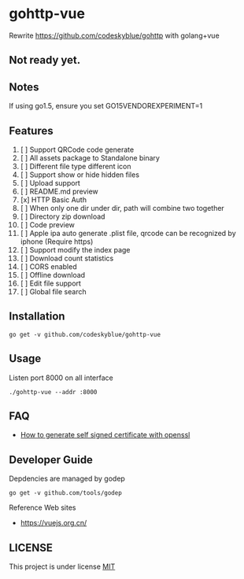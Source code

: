# gohttp-vue
Rewrite https://github.com/codeskyblue/gohttp with golang+vue

## Not ready yet.

## Notes
If using go1.5, ensure you set GO15VENDOREXPERIMENT=1

## Features
1. [ ] Support QRCode code generate
1. [ ] All assets package to Standalone binary
1. [ ] Different file type different icon
1. [ ] Support show or hide hidden files
1. [ ] Upload support
1. [ ] README.md preview
1. [x] HTTP Basic Auth
1. [ ] When only one dir under dir, path will combine two together
1. [ ] Directory zip download
1. [ ] Code preview
1. [ ] Apple ipa auto generate .plist file, qrcode can be recognized by iphone (Require https)
1. [ ] Support modify the index page
1. [ ] Download count statistics
1. [ ] CORS enabled
1. [ ] Offline download
1. [ ] Edit file support
1. [ ] Global file search

## Installation
```
go get -v github.com/codeskyblue/gohttp-vue
```

## Usage
Listen port 8000 on all interface

```
./gohttp-vue --addr :8000
```

## FAQ
- [How to generate self signed certificate with openssl](http://stackoverflow.com/questions/10175812/how-to-create-a-self-signed-certificate-with-openssl)

## Developer Guide
Depdencies are managed by godep

```
go get -v github.com/tools/godep
```

Reference Web sites

* <https://vuejs.org.cn/>

## LICENSE
This project is under license [MIT](LICENSE)
